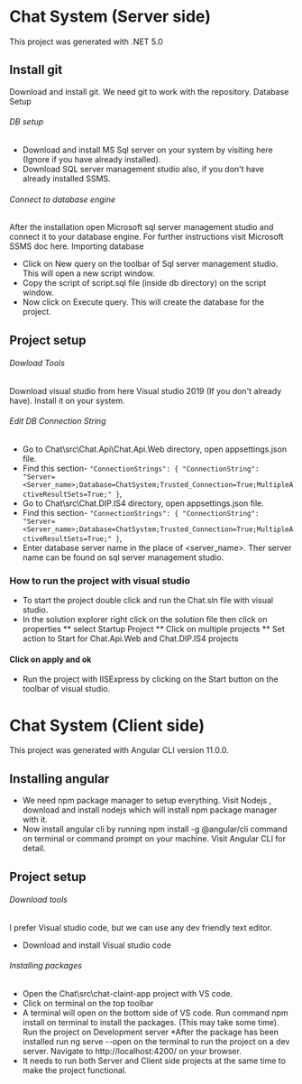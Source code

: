 # Chat System (Server side)
This project was generated with .NET 5.0
## Install git
Download and install git. We need git to work with the repository.
Database Setup
###### DB setup
* Download and install MS Sql server on your system by visiting here (Ignore if you have already installed).
* Download SQL server management studio also, if you don't have already installed SSMS.
###### Connect to database engine
After the installation open Microsoft sql server management studio and connect it to your database engine. For further instructions visit Microsoft SSMS doc here.
Importing database
* Click on New query on the toolbar of Sql server management studio. This will open a new script window.
* Copy the script of script.sql file (inside db directory) on the script window.
* Now click on Execute query. This will create the database for the project.
## Project setup
###### Dowload Tools
Download visual studio from here Visual studio 2019 (If you don't already have). Install it on your system.
###### Edit DB Connection String
* Go to Chat\src\Chat.Api\Chat.Api.Web directory, open appsettings.json file.
* Find this section- `"ConnectionStrings": { "ConnectionString": "Server=<Server_name>;Database=ChatSystem;Trusted_Connection=True;MultipleActiveResultSets=True;" }`,
* Go to Chat\src\Chat.DIP.IS4 directory, open appsettings.json file.
* Find this section- `"ConnectionStrings": { "ConnectionString": "Server=<Server_name>;Database=ChatSystem;Trusted_Connection=True;MultipleActiveResultSets=True;" }`,
* Enter database server name in the place of <server_name>. Ther server name can be found on sql server management studio. 
### How to run the project with visual studio
* To start the project double click and run the Chat.sln file with visual studio.
* In the solution explorer right click on the solution file then click on properties 
** select Startup Project
** Click on multiple projects
** Set action to Start for Chat.Api.Web and Chat.DIP.IS4 projects
#### Click on apply and ok
* Run the project with IISExpress by clicking on the Start button on the toolbar of visual studio. 
# Chat System (Client side)
This project was generated with Angular CLI version 11.0.0.
## Installing angular
* We need npm package manager to setup everything. Visit Nodejs , download and install nodejs which will install npm package manager with it.
* Now install angular cli by running npm install -g @angular/cli command on terminal or command prompt on your machine. Visit Angular CLI for detail.
## Project setup
###### Download tools
I prefer Visual studio code, but we can use any dev friendly text editor.
* Download and install Visual studio code
###### Installing packages
* Open the Chat\src\chat-claint-app project with VS code.
* Click on terminal on the top toolbar
* A terminal will open on the bottom side of VS code. Run command npm install on terminal to install the packages. (This may take some time).
Run the project on Development server
*After the package has been installed run ng serve --open on the terminal to run the project on a dev server. Navigate to http://localhost:4200/ on your browser.
* It needs to run both Server and Client side projects at the same time to make the project functional.
